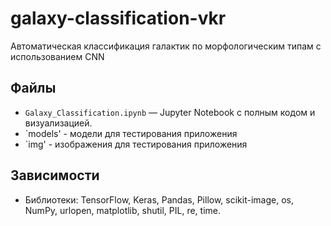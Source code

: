 # galaxy-classification-vkr
Автоматическая классификация галактик по морфологическим типам с использованием CNN
## Файлы
- `Galaxy_Classification.ipynb` — Jupyter Notebook с полным кодом и визуализацией.
- `models' - модели для тестирования приложения
- `img' - изображения для тестирования приложения


## Зависимости
- Библиотеки: TensorFlow, Keras, Pandas, Pillow, scikit-image, os, NumPy, urlopen, matplotlib, shutil, PIL, re, time.
